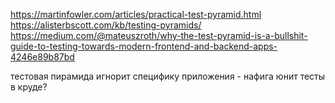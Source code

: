 https://martinfowler.com/articles/practical-test-pyramid.html
https://alisterbscott.com/kb/testing-pyramids/
https://medium.com/@mateuszroth/why-the-test-pyramid-is-a-bullshit-guide-to-testing-towards-modern-frontend-and-backend-apps-4246e89b87bd


тестовая пирамида игнорит специфику приложения - нафига юнит тесты в круде?
